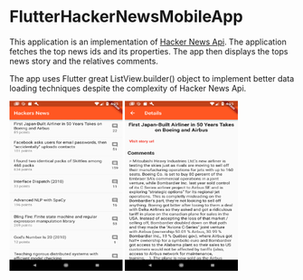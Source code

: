 # FlutterHackerNewsMobileApp

This application is an implementation of <a href = "https://github.com/HackerNews/API">Hacker News Api</a>.
The application fetches the top news ids and its properties. The app then displays the tops news story and the relatives comments.

The app uses Flutter great ListView.builder() object to implement better data loading techniques despite the complexity of 
Hacker News Api.

<img src="flutter_01.png" width="200" height="300">       <img src="flutter_02.png" width="200" height="300">


